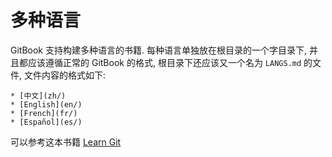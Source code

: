 # 多种语言

GitBook 支持构建多种语言的书籍. 每种语言单独放在根目录的一个字目录下, 并且都应该遵循正常的 GitBook 的格式, 根目录下还应该又一个名为 `LANGS.md` 的文件, 文件内容的格式如下:

```
* [中文](zh/)
* [English](en/)
* [French](fr/)
* [Español](es/)
```

可以参考这本书籍 [Learn Git](https://github.com/GitbookIO/git) 